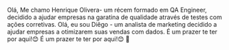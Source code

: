 Olá, Me chamo Henrique Olivera-
um récem formado em QA Engineer, decidido a ajudar empresas na garatina de qualidade através de testes com ações corretivas. Olá, eu sou Diêgo -
um analista de marketing decidido a ajudar empresas a otimizarem suas vendas com dados.
É um prazer te ter por aqui!😊
É um prazer te ter por aqui!😊 👋

<!--
**henrickoliveira/henrickoliveira** is a ✨ _special_ ✨ repository because its `README.md` (this file) appears on your GitHub profile.

Here are some ideas to get you started:

- 🔭 I’m currently working on ...
- 🌱 I’m currently learning ...
- 👯 I’m looking to collaborate on ...
- 🤔 I’m looking for help with ...
- 💬 Ask me about ...
- 📫 How to reach me: ...
- 😄 Pronouns: ...
- ⚡ Fun fact: ...
-->
